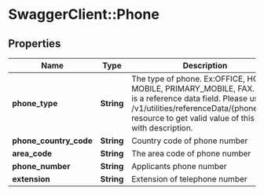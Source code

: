 # SwaggerClient::Phone

## Properties
Name | Type | Description | Notes
------------ | ------------- | ------------- | -------------
**phone_type** | **String** | The type of phone. Ex:OFFICE, HOME, MOBILE, PRIMARY_MOBILE, FAX. This is a reference data field. Please use /v1/utilities/referenceData/{phoneType} resource to get valid value of this field with description. | [optional] 
**phone_country_code** | **String** | Country code of phone number | [optional] 
**area_code** | **String** | The area code of phone number | [optional] 
**phone_number** | **String** | Applicants phone number | [optional] 
**extension** | **String** | Extension of telephone number | [optional] 

